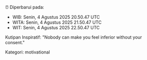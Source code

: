⏰ Diperbarui pada:
- WIB: Senin, 4 Agustus 2025 20.50.47 UTC
- WITA: Senin, 4 Agustus 2025 21.50.47 UTC
- WIT: Senin, 4 Agustus 2025 22.50.47 UTC

Kutipan Inspiratif:
"Nobody can make you feel inferior without your consent."


Kategori: motivational

